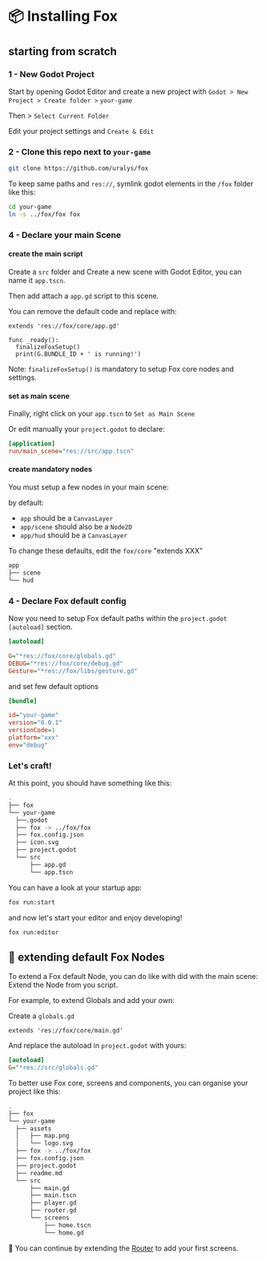 # 📦 Installing Fox

## starting from scratch

### 1 - New Godot Project

Start by opening Godot Editor and create a new project with `Godot > New Project > Create folder >` `your-game`

Then > `Select Current Folder`

Edit your project settings and `Create & Edit`

### 2 - Clone this repo next to `your-game`

```sh
git clone https://github.com/uralys/fox
```

To keep same paths and `res://`, symlink godot elements in the `/fox` folder like this:

```sh
cd your-game
ln -s ../fox/fox fox
```

### 4 - Declare your main Scene

#### create the main script

Create a `src` folder and Create a new scene with Godot Editor, you can name it `app.tscn`.

Then add attach a `app.gd` script to this scene.

You can remove the default code and replace with:

```gdscript
extends 'res://fox/core/app.gd'

func _ready():
  finalizeFoxSetup()
  print(G.BUNDLE_ID + ' is running!')
```

Note: `finalizeFoxSetup()` is mandatory to setup Fox core nodes and settings.

#### set as main scene

Finally, right click on your `app.tscn` to `Set as Main Scene`

Or edit manually your `project.godot` to declare:

```ini
[application]
run/main_scene="res://src/app.tscn"
```

#### create mandatory nodes

You must setup a few nodes in your main scene:

by default:

- `app` should be a `CanvasLayer`
- `app/scene` should also be a `Node2D`
- `app/hud` should be a `CanvasLayer`

To change these defaults, edit the `fox/core` "extends XXX"

```sh
app
├── scene
└── hud
```

### 4 - Declare Fox default config

Now you need to setup Fox default paths within the `project.godot` `[autoload]` section.

```ini
[autoload]

G="*res://fox/core/globals.gd"
DEBUG="*res://fox/core/debug.gd"
Gesture="*res://fox/libs/gesture.gd"
```

and set few default options

```ini
[bundle]

id="your-game"
version="0.0.1"
versionCode=1
platform="xxx"
env="debug"
```

### Let's craft!

At this point, you should have something like this:

```sh
.
├── fox
└── your-game
  ├──.godot
  ├── fox -> ../fox/fox
  ├── fox.config.json
  ├── icon.svg
  ├── project.godot
  └── src
      ├── app.gd
      └── app.tscn
```

You can have a look at your startup app:

```sh
fox run:start
```

and now let's start your editor and enjoy developing!

```sh
fox run:editor
```

## 🏹 extending default Fox Nodes

To extend a Fox default Node, you can do like with did with the main scene: Extend the Node from you script.

For example, to extend Globals and add your own:

Create a `globals.gd`

```gdscript
extends 'res://fox/core/main.gd'
```

And replace the autoload in `project.godot` with yours:

```ini
[autoload]
G="*res://src/globals.gd"
```

To better use Fox core, screens and components, you can organise your project like this:

```sh
.
├── fox
└── your-game
  ├── assets
  │   ├── map.png
  │   └── logo.svg
  ├── fox -> ../fox/fox
  ├── fox.config.json
  ├── project.godot
  ├── readme.md
  └── src
      ├── main.gd
      ├── main.tscn
      ├── player.gd
      ├── router.gd
      └── screens
          ├── home.tscn
          └── home.gd
```

🚀 You can continue by extending the [Router](./router.md) to add your first screens.
